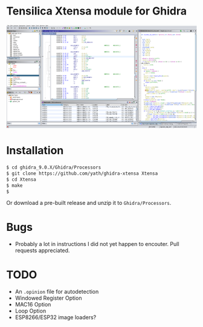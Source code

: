 # Tensilica Xtensa module for Ghidra

![Screenshot](/screenshot.png?raw=true)

# Installation

```
$ cd ghidra_9.0.X/Ghidra/Processors
$ git clone https://github.com/yath/ghidra-xtensa Xtensa
$ cd Xtensa
$ make
$
```

Or download a pre-built release and unzip it to `Ghidra/Processors`.

# Bugs

* Probably a lot in instructions I did not yet happen to encouter. Pull requests
  appreciated.

# TODO

* An `.opinion` file for autodetection
* Windowed Register Option
* MAC16 Option
* Loop Option
* ESP8266/ESP32 image loaders?

